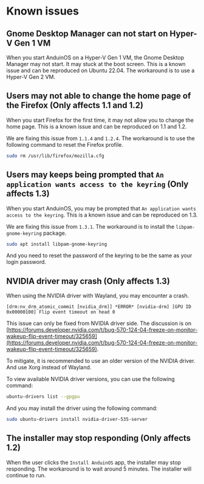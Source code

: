 # Known issues

## Gnome Desktop Manager can not start on Hyper-V Gen 1 VM

When you start AnduinOS on a Hyper-V Gen 1 VM, the Gnome Desktop Manager may not start. It may stuck at the boot screen. This is a known issue and can be reproduced on Ubuntu 22.04. The workaround is to use a Hyper-V Gen 2 VM.

## Users may not able to change the home page of the Firefox (Only affects 1.1 and 1.2)

When you start Firefox for the first time, it may not allow you to change the home page. This is a known issue and can be reproduced on 1.1 and 1.2.

We are fixing this issue from `1.1.4` and `1.2.4`. The workaround is to use the following command to reset the Firefox profile.

```bash title="Reset Firefox profile"
sudo rm /usr/lib/firefox/mozilla.cfg
```

## Users may keeps being prompted that `An application wants access to the keyring` (Only affects 1.3)

When you start AnduinOS, you may be prompted that `An application wants access to the keyring`. This is a known issue and can be reproduced on 1.3.

We are fixing this issue from `1.3.1`. The workaround is to install the `libpam-gnome-keyring` package.

```bash title="Install libpam-gnome-keyring"
sudo apt install libpam-gnome-keyring
```

And you need to reset the password of the keyring to be the same as your login password.

## NVIDIA driver may crash (Only affects 1.3)

When using the NVIDIA driver with Wayland, you may encounter a crash.

```log
[drm:nv_drm_atomic_commit [nvidia_drm]] *ERROR* [nvidia-drm] [GPU ID 0x00000100] Flip event timeout on head 0
```

This issue can only be fixed from NVIDIA driver side. The discussion is on [https://forums.developer.nvidia.com/t/bug-570-124-04-freeze-on-monitor-wakeup-flip-event-timeout/325659](https://forums.developer.nvidia.com/t/bug-570-124-04-freeze-on-monitor-wakeup-flip-event-timeout/325659).

To mitigate, it is recommended to use an older version of the NVIDIA driver. And use Xorg instead of Wayland.

To view available NVIDIA driver versions, you can use the following command:

```bash title="List available NVIDIA driver versions"
ubuntu-drivers list --gpgpu
```

And you may install the driver using the following command:

```bash title="Install NVIDIA driver"
sudo ubuntu-drivers install nvidia-driver-535-server
```

## The installer may stop responding (Only affects 1.2)

When the user clicks the `Install AnduinOS` app, the installer may stop responding. The workaround is to wait around 5 minutes. The installer will continue to run.
